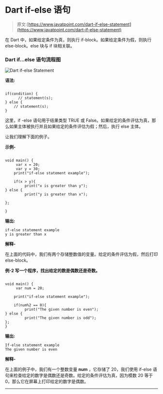 # Dart if-else 语句

> 原文:[https://www.javatpoint.com/dart-if-else-statement](https://www.javatpoint.com/dart-if-else-statement)

在 Dart 中，如果给定条件为真，则执行 if-block。如果给定条件为假，则执行 else-block。else 块与 if 块相关联。

### Dart if…else 语句流程图

![Dart if-else Statement](../Images/00c09fa862b6c6bfb8eb0d65f6f5dd07.png)

**语法:**

```

if(condition) {
      // statement(s);
} else {
    // statement(s);
}

```

这里，if -else 语句用于结果类型 TRUE 或 False。如果给定的条件评估为真，那么如果主体被执行并且如果给定的条件评估为假；然后，执行 else 主体。

让我们理解下面的例子。

**示例-**

```

void main() {
     var x = 20;
     var y = 30;
    print("if-else statement example");

    if(x > y){
         print("x is greater than y");   
} else {
         print("y is greater than x");

};

}

```

**输出:**

```
if-else statement example
y is greater than x

```

**解释-**

在上面的代码中，我们有两个存储整数值的变量。给定的条件评估为假，然后打印 else-block。

**例-2 写一个程序，找出给定的数是偶数还是奇数。**

```

void main() {
     var num = 20;

    print("if-else statement example");

    if(num%2 == 0){
         print("The given number is even");   
} else {
         print("The given number is odd");
};
}

```

**输出:**

```
If-else statement example
The given number is even

```

**解释-**

在上面的例子中，我们有一个整数变量 **num** ，它存储了 20，我们使用 if-else 语句来检查给定的数字是偶数还是奇数。给定的条件评估为真，因为模数 20 等于 0，那么它在屏幕上打印给定的数字是偶数。

* * *